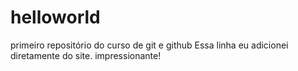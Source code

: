 # helloworld
 primeiro repositório do curso de git e github
Essa linha eu adicionei diretamente do site. impressionante!
